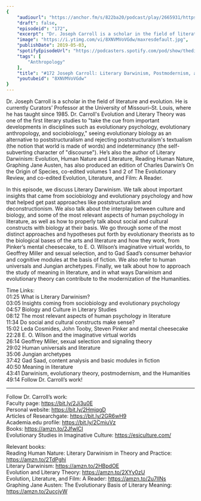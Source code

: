 ```yaml
---
{
	"audiourl": "https://anchor.fm/s/822ba20/podcast/play/2665931/https%3A%2F%2Fd3ctxlq1ktw2nl.cloudfront.net%2Fproduction%2F2019-2-17%2F11456164-44100-2-78bbaccb99cb8.m4a",
	"draft": false,
	"episodeid": "172",
	"excerpt": "Dr. Joseph Carroll is a scholar in the field of literature and evolution. He is currently Curators’ Professor at the University of Missouri–St. Louis, where he has taught since 1985. Dr. Carroll's Evolution and Literary Theory was one of the first literary studies to \"take the cue from important developments in disciplines such as evolutionary psychology, evolutionary anthropology, and sociobiology,\" seeing evolutionary biology as an alternative to poststructuralism and rejecting poststructuralism's textualism (the notion that world is made of words) and indeterminancy (the self-subverting character of \"discourse\"). He’s also the author of Literary Darwinism: Evolution, Human Nature and Literature, Reading Human Nature, Graphing Jane Austen, has also produced an edition of Charles Darwin’s On the Origin of Species, co-edited volumes 1 and 2 of The Evolutionary Review, and co-edited Evolution, Literature, and Film: A Reader.",
	"image": "https://i.ytimg.com/vi/8XNVMVoVGdw/maxresdefault.jpg",
	"publishDate": 2019-05-03,
	"spotifyEpisodeUrl": "https://podcasters.spotify.com/pod/show/thedissenter/episodes/172-Joseph-Carroll-Literary-Darwinism--Postmodernism--And-The-Humanities-e3fs0b",
	"tags": [
		"Anthropology"
	],
	"title": "#172 Joseph Carroll: Literary Darwinism, Postmodernism, and The Humanities",
	"youtubeid": "8XNVMVoVGdw"
}
---
```

Dr. Joseph Carroll is a scholar in the field of literature and evolution. He is currently Curators’ Professor at the University of Missouri–St. Louis, where he has taught since 1985. Dr. Carroll's Evolution and Literary Theory was one of the first literary studies to "take the cue from important developments in disciplines such as evolutionary psychology, evolutionary anthropology, and sociobiology," seeing evolutionary biology as an alternative to poststructuralism and rejecting poststructuralism's textualism (the notion that world is made of words) and indeterminancy (the self-subverting character of "discourse"). He’s also the author of Literary Darwinism: Evolution, Human Nature and Literature, Reading Human Nature, Graphing Jane Austen, has also produced an edition of Charles Darwin’s On the Origin of Species, co-edited volumes 1 and 2 of The Evolutionary Review, and co-edited Evolution, Literature, and Film: A Reader.

In this episode, we discuss Literary Darwinism. We talk about important insights that came from sociobiology and evolutionary psychology and how that helped get past approaches like poststructuralism and deconstructionism. We also talk about the interplay between culture and biology, and some of the most relevant aspects of human psychology in literature, as well as how to properly talk about social and cultural constructs with biology at their basis. We go through some of the most distinct approaches and hypotheses put forth by evolutionary theorists as to the biological bases of the arts and literature and how they work, from Pinker’s mental cheesecake, to E. O. Wilson’s imaginative virtual worlds, to Geoffrey Miller and sexual selection, and to Gad Saad’s consumer behavior and cognitive modules at the basis of fiction. We also refer to human universals and Jungian archetypes. Finally, we talk about how to approach the study of meaning in literature, and in what ways Darwinism and evolutionary theory can contribute to the modernization of the Humanities.

Time Links:  
<time>01:25</time> What is Literary Darwinism?  
<time>03:05</time> Insights coming from sociobiology and evolutionary psychology                    
<time>04:57</time> Biology and Culture in Literary Studies                             
<time>08:12</time> The most relevant aspects of human psychology in literature                   
<time>11:34</time> Do social and cultural constructs make sense?                        
<time>15:02</time> Leda Cosmides, John Tooby, Steven Pinker and mental cheesecake                     
<time>22:28</time> E. O. Wilson and the imaginative virtual worlds    
<time>26:14</time> Geoffrey Miller, sexual selection and signaling theory    
<time>29:02</time> Human universals and literature    
<time>35:06</time> Jungian archetypes  
<time>37:42</time> Gad Saad, content analysis and basic modules in fiction   
<time>40:50</time> Meaning in literature  
<time>43:41</time> Darwinism, evolutionary theory, postmodernism, and the Humanities                
<time>49:14</time> Follow Dr. Carroll’s work!

---

Follow Dr. Carroll’s work:  
Faculty page: https://bit.ly/2Ji3u0E  
Personal website: https://bit.ly/2HmjqgD  
Articles of Researchgate: https://bit.ly/2GR6wH9  
Academia.edu profile: https://bit.ly/2CmiuVz  
Books: https://amzn.to/2JfwlCI  
Evolutionary Studies in Imaginative Culture: https://esiculture.com/

Relevant books:  
Reading Human Nature: Literary Darwinism in Theory and Practice: https://amzn.to/2TdPghi  
Literary Darwinism: https://amzn.to/2HBpdOE  
Evolution and Literary Theory: https://amzn.to/2XYy0zU  
Evolution, Literature, and Film: A Reader: https://amzn.to/2u7llNs  
Graphing Jane Austen: The Evolutionary Basis of Literary Meaning: https://amzn.to/2uccjyW
